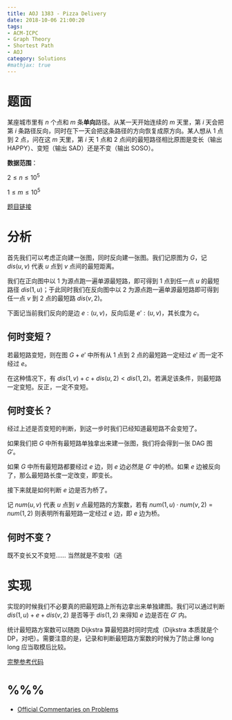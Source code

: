 ```yaml
---
title: AOJ 1383 - Pizza Delivery
date: 2018-10-06 21:00:20
tags: 
- ACM-ICPC
- Graph Theory
- Shortest Path
- AOJ
category: Solutions
#mathjax: true
---
```


# 题面

某座城市里有 $n$ 个点和 $m$ 条**单向**路径。从某一天开始连续的 $m$ 天里，第 $i$ 天会把第 $i$ 条路径反向，同时在下一天会把这条路径的方向恢复成原方向。某人想从 $1$ 点到 $2$ 点，问在这 $m$ 天里，第 $i$ 天 $1$ 点和 $2$ 点间的最短路径相比原图是变长（输出 HAPPY）、变短（输出 SAD）还是不变（输出 SOSO）。

**数据范围**：

$2 \le n \le 10^5$

$1 \le m \le 10^5$

[题目链接](https://onlinejudge.u-aizu.ac.jp/challenges/search/titles/1383)

# 分析

首先我们可以考虑正向建一张图，同时反向建一张图。我们记原图为 $G$，记 $dis(u, v)$ 代表 $u$ 点到 $v$ 点间的最短距离。

我们在正向图中以 $1$ 为源点跑一遍单源最短路，即可得到 $1$ 点到任一点 $u$ 的最短路径 $dis(1, u)$；于此同时我们在反向图中以 $2$ 为源点跑一遍单源最短路即可得到任一点 $v$ 到 $2$ 点的最短路 $dis(v, 2)$。

下面记当前我们反向的是边 $e:(u, v)$，反向后是 $e' : (u, v)$，其长度为 $c$。

## 何时变短？

若最短路变短，则在图 $G + e'$ 中所有从 $1$ 点到 $2$ 点的最短路一定经过 $e'$ 而一定不经过 $e$。

在这种情况下，有 $dis(1, v) + c + dis(u, 2) < dis(1, 2)$。若满足该条件，则最短路一定变短。反正，一定不变短。 

## 何时变长？

经过上述是否变短的判断，到这一步时我们已经知道最短路不会变短了。

如果我们把 $G$ 中所有最短路单独拿出来建一张图，我们将会得到一张 DAG 图 $G'$。

如果 $G$ 中所有最短路都要经过 $e$ 边，则 $e$ 边必然是 $G'$ 中的桥。如果 $e$ 边被反向了，那么最短路长度一定改变，即变长。

接下来就是如何判断 $e$ 边是否为桥了。

记 $num(u, v)$ 代表 $u$ 点到 $v$ 点最短路的方案数，若有 $num(1, u) \cdot num(v, 2) = num(1, 2)$ 则表明所有最短路一定经过 $e$ 边，即 $e$ 边为桥。

## 何时不变？

既不变长又不变短…… 当然就是不变啦（逃

# 实现

实现的时候我们不必要真的把最短路上所有边拿出来单独建图。我们可以通过判断 $dis(1, u) + e + dis(v, 2)$ 是否等于 $dis(1, 2)$ 来得知 $e$ 边是否在 $G'$ 内。

统计最短路方案数可以随跑 Dijkstra 算最短路时同时完成（Dijkstra 本质就是个 DP，对吧）。需要注意的是，记录和判断最短路方案数的时候为了防止爆 long long 应当取模后比较。

[完整参考代码](https://github.com/codgician/ACM-ICPC/blob/master/AOJ/1383/dijkstra.cpp)

# %%%

- [Official Commentaries on Problems](https://icpc.iisf.or.jp/2017-tsukuba/wp-content/uploads/sites/4/2017/12/commentaries2.pdf)